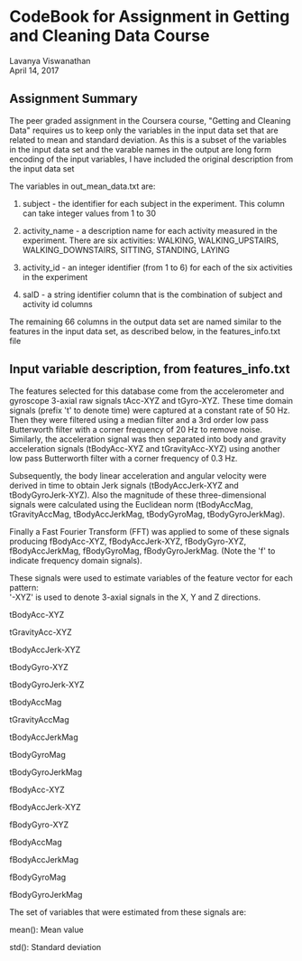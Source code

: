 # CodeBook for Assignment in Getting and Cleaning Data Course
Lavanya Viswanathan  
April 14, 2017  

## Assignment Summary

The peer graded assignment in the Coursera course, "Getting and Cleaning Data" requires us to keep only the variables in the input data set that are related to mean and standard deviation. As this is a subset of the variables in the input data set and the varable names in the output are long form encoding of the input variables, I have included the original description from the input data set

The variables in out_mean_data.txt are:

1) subject - the identifier for each subject in the experiment. This column can take integer values from 1 to 30

2) activity_name - a description name for each activity measured in the experiment. There are six activities: WALKING, WALKING_UPSTAIRS, WALKING_DOWNSTAIRS, SITTING, STANDING, LAYING

3) activity_id - an integer identifier (from 1 to 6) for each of the six activities in the experiment

4) saID - a string identifier column that is the combination of subject and activity id columns

The remaining 66 columns in the output data set are named similar to the features in the input data set, as described below, in the features_info.txt file

## Input variable description, from features_info.txt

The features selected for this database come from the accelerometer and gyroscope 3-axial raw signals tAcc-XYZ and tGyro-XYZ. These time domain signals (prefix 't' to denote time) were captured at a constant rate of 50 Hz. Then they were filtered using a median filter and a 3rd order low pass Butterworth filter with a corner frequency of 20 Hz to remove noise. Similarly, the acceleration signal was then separated into body and gravity acceleration signals (tBodyAcc-XYZ and tGravityAcc-XYZ) using another low pass Butterworth filter with a corner frequency of 0.3 Hz. 

Subsequently, the body linear acceleration and angular velocity were derived in time to obtain Jerk signals (tBodyAccJerk-XYZ and tBodyGyroJerk-XYZ). Also the magnitude of these three-dimensional signals were calculated using the Euclidean norm (tBodyAccMag, tGravityAccMag, tBodyAccJerkMag, tBodyGyroMag, tBodyGyroJerkMag). 

Finally a Fast Fourier Transform (FFT) was applied to some of these signals producing fBodyAcc-XYZ, fBodyAccJerk-XYZ, fBodyGyro-XYZ, fBodyAccJerkMag, fBodyGyroMag, fBodyGyroJerkMag. (Note the 'f' to indicate frequency domain signals). 

These signals were used to estimate variables of the feature vector for each pattern:  
'-XYZ' is used to denote 3-axial signals in the X, Y and Z directions.

tBodyAcc-XYZ

tGravityAcc-XYZ

tBodyAccJerk-XYZ

tBodyGyro-XYZ

tBodyGyroJerk-XYZ

tBodyAccMag

tGravityAccMag

tBodyAccJerkMag

tBodyGyroMag

tBodyGyroJerkMag

fBodyAcc-XYZ

fBodyAccJerk-XYZ

fBodyGyro-XYZ

fBodyAccMag

fBodyAccJerkMag

fBodyGyroMag

fBodyGyroJerkMag


The set of variables that were estimated from these signals are: 

mean(): Mean value

std(): Standard deviation

